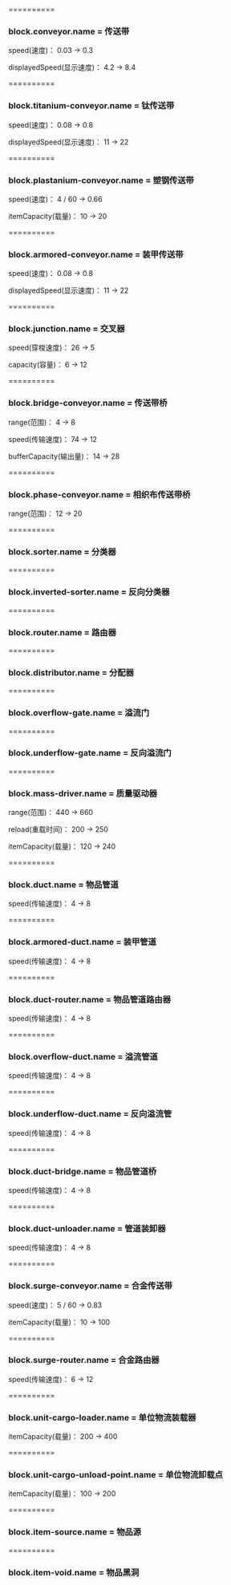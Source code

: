 ==========

### block.conveyor.name = 传送带

speed(速度)： 0.03 -> 0.3

displayedSpeed(显示速度)： 4.2 -> 8.4

==========

### block.titanium-conveyor.name = 钛传送带

speed(速度)： 0.08 -> 0.8

displayedSpeed(显示速度)： 11 -> 22

==========

### block.plastanium-conveyor.name = 塑钢传送带

speed(速度)： 4 / 60 -> 0.66

itemCapacity(载量)： 10 -> 20

==========

### block.armored-conveyor.name = 装甲传送带

speed(速度)： 0.08 -> 0.8

displayedSpeed(显示速度)： 11 -> 22

==========

### block.junction.name = 交叉器

speed(穿梭速度)： 26 -> 5

capacity(容量)： 6 -> 12

==========

### block.bridge-conveyor.name = 传送带桥

range(范围)： 4 -> 8

speed(传输速度)： 74 -> 12

bufferCapacity(输出量)： 14 -> 28

==========

### block.phase-conveyor.name = 相织布传送带桥

range(范围)： 12 -> 20

==========

### block.sorter.name = 分类器

==========

### block.inverted-sorter.name = 反向分类器

==========

### block.router.name = 路由器

==========

### block.distributor.name = 分配器

==========

### block.overflow-gate.name = 溢流门

==========

### block.underflow-gate.name = 反向溢流门

==========

### block.mass-driver.name = 质量驱动器

range(范围)： 440 -> 660

reload(重载时间)： 200 -> 250

itemCapacity(载量)： 120 -> 240

==========

### block.duct.name = 物品管道

speed(传输速度)： 4 -> 8

==========

### block.armored-duct.name = 装甲管道

speed(传输速度)： 4 -> 8

==========

### block.duct-router.name = 物品管道路由器

speed(传输速度)： 4 -> 8

==========

### block.overflow-duct.name = 溢流管道

speed(传输速度)： 4 -> 8

==========

### block.underflow-duct.name = 反向溢流管

speed(传输速度)： 4 -> 8

==========

### block.duct-bridge.name = 物品管道桥

speed(传输速度)： 4 -> 8

==========

### block.duct-unloader.name = 管道装卸器

speed(传输速度)： 4 -> 8

==========

### block.surge-conveyor.name = 合金传送带

speed(速度)： 5 / 60 -> 0.83

itemCapacity(载量)： 10 -> 100

==========

### block.surge-router.name = 合金路由器

speed(传输速度)： 6 -> 12

==========

### block.unit-cargo-loader.name = 单位物流装载器

itemCapacity(载量)： 200 -> 400

==========

### block.unit-cargo-unload-point.name = 单位物流卸载点

itemCapacity(载量)： 100 -> 200

==========

### block.item-source.name = 物品源

==========

### block.item-void.name = 物品黑洞
